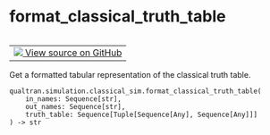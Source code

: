 # format_classical_truth_table


<table class="tfo-notebook-buttons tfo-api nocontent" align="left">
<td>
  <a target="_blank" href="https://github.com/quantumlib/Qualtran/blob/main/qualtran/simulation/classical_sim.py#L261-L273">
    <img src="https://www.tensorflow.org/images/GitHub-Mark-32px.png" />
    View source on GitHub
  </a>
</td>
</table>



Get a formatted tabular representation of the classical truth table.


<pre class="devsite-click-to-copy prettyprint lang-py tfo-signature-link">
<code>qualtran.simulation.classical_sim.format_classical_truth_table(
    in_names: Sequence[str],
    out_names: Sequence[str],
    truth_table: Sequence[Tuple[Sequence[Any], Sequence[Any]]]
) -> str
</code></pre>



<!-- Placeholder for "Used in" -->
